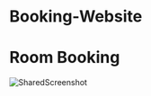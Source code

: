 # Booking-Website
# Room Booking
 ![SharedScreenshot](https://github.com/user-attachments/assets/be7077af-15fc-4b17-b465-15c94469d386)

